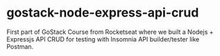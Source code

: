 # gostack-node-express-api-crud
First part of GoStack Course from Rocketseat where we built a Nodejs + Expressjs API CRUD for testing with Insomnia API builder/tester like Postman.

